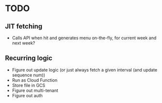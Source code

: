 # TODO

## JIT fetching

* Calls API when hit and generates menu on-the-fly, for current week and next week?

## Recurring logic

* Figure out update logic (or just always fetch a given interval (and update sequence num))
* Run as Cloud Function
* Store file in GCS
* Figure out multi-tenant
* Figure out auth
